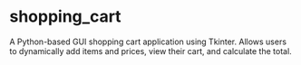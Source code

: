 # shopping_cart
A Python-based GUI shopping cart application using Tkinter. Allows users to dynamically add items and prices, view their cart, and calculate the total. 
